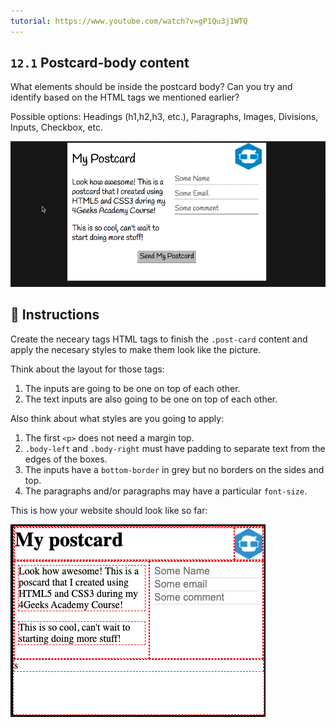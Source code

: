 ```yaml
---
tutorial: https://www.youtube.com/watch?v=gP1Qu3j1WTQ
---
```


## `12.1` Postcard-body content

What elements should be inside the postcard body? Can you try and identify based on the HTML tags we mentioned earlier?

Possible options: Headings (h1,h2,h3, etc.), Paragraphs, Images, Divisions, Inputs, Checkbox, etc.

![Postcard body content](../../assets/12.1-body-content.gif)

## 📝 Instructions

Create the neceary tags HTML tags to finish the `.post-card` content and apply the necesary styles to make them look like the picture.

Think about the layout for those tags:

1. The inputs are going to be one on top of each other.
2. The text inputs are also going to be one on top of each other.

Also think about what styles are you going to apply:

1. The first `<p>` does not need a margin top.
2. `.body-left` and `.body-right` must have padding to separate text from the edges of the boxes.
3. The inputs have a `bottom-border` in grey but no borders on the sides and top.
4. The paragraphs and/or paragraphs may have a particular `font-size`.

This is how your website should look like so far:

![Postcard body content](../../assets/12.1.png)




